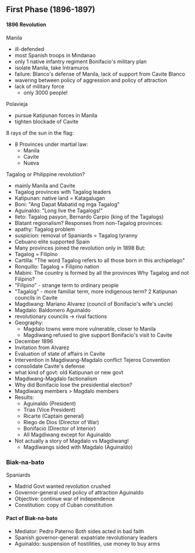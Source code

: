 ## First Phase (1896-1897)
#### 1896 Revolution
Manila
- ill-defended
- most Spanish troops in Mindanao
- only 1 native infantry regiment
Bonifacio's military plan
- isolate Manila, take Intramuros
- failure: Blanco's defense of Manila, lack of support from Cavite
Blanco
- wavering between policy of aggression and policy of attraction
- lack of military force
	- only 3000 people!
	
Polavieja
- pursue Katipunan forces in Manila
- tighten blockade of Cavite

8 rays of the sun in the flag:
- 8 Provinces under martial law:
	- Manila
	- Cavite
	- Nueva

Tagalog or Philippine revolution?
- mainly Manila and Cavite
- Tagalog provinces with Tagalog leaders
- Katipunan: native land = Katagalugan
- Boni: "Ang Dapat Mabatid ng mga Tagalog"
- Aguinaldo: "Long live the Tagalogs!"
- Ileto: Tagalog pasyon, Bernardo Carpio (king of the Tagalogs)
- Blatant regionalism?
Responses from non-Tagalog provinces:
- apathy: Tagalog problem
- suspicion: removal of Spaniards = Tagalog tyranny
- Cebuano elite supported Spain
- Many provinces joined the revolution only in 1898
But:
- Tagalog = Filipino
- Cartilla: "The word Tagalog refers to all those born in this archipelago"
- Ronquillo: Tagalog = Filipino nation
- Mabini: The country is formed by all the provinces
Why Tagalog and not Filipino?
- "Filipino" - strange term to ordinary people
- "Tagalog" - more familiar term, more indigenous term?
2 Katipunan councils in Cavite
- Magdiwang: Mariano Alvarez (council of Bonifacio's wife's uncle)
- Magdalo: Baldomero Aguinaldo
- revolutionary councils -> rival factions
- Geography:
	- Magdalo towns were more vulnerable, closer to Manila
	- Magdiwang refused to give support
Bonifacio's visit to Cavite
- December 1896
- Invitation from Alvarez
- Evaluation of state of affairs in Cavite
- Intervention in Magdiwang-Magdalo conflict
Tejeros Convention
- consolidate Cavite's defense
- what kind of govt: old Katipunan or new govt
- Magdiwang-Magdalo factionalism
- Why did Bonifacio lose the presidential election?
- Magdiwang members > Magdalo members
- Results:
	- Aguinaldo (President)
	- Trias (Vice President)
	- Ricarte (Captain general)
	- Riego de Dios (Director of War)
	- Bonifacio (Director of Interior)
	- All Magdiwang except for Aguinaldo
- Not actually a story of Magdalo vs Magdiwang!
	- Magdiwangs sided with Magdalo (Aguinaldo)
### Biak-na-bato
Spaniards
- Madrid Govt wanted revolution crushed
- Governor-general used policy of attraction
Aguinaldo
- Objective: continue war of independence
- Constitution: copy of Cuban constitution
#### Pact of Biak-na-bato
- Mediator: Pedro Paterno
Both sides acted in bad faith
- Spanish governor-general: expatriate revolutionary leaders
- Aguinaldo: suspension of hostilities, use money to buy arms